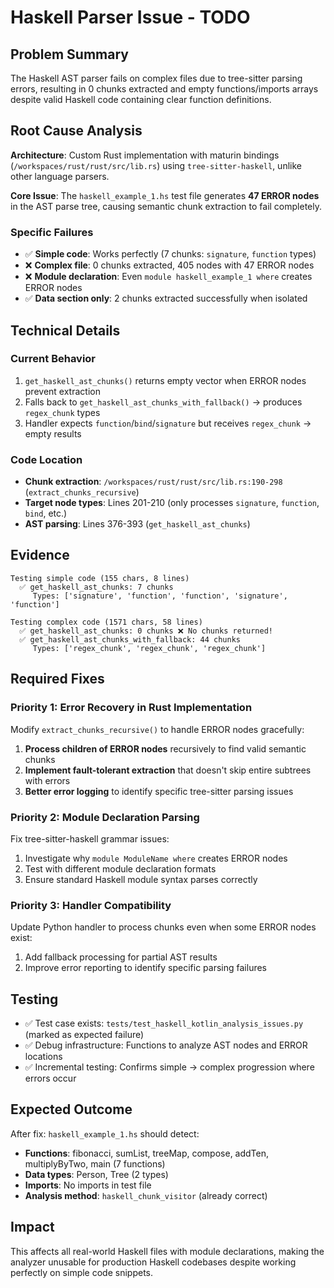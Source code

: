 # Haskell Parser Issue - TODO

## Problem Summary
The Haskell AST parser fails on complex files due to tree-sitter parsing errors, resulting in 0 chunks extracted and empty functions/imports arrays despite valid Haskell code containing clear function definitions.

## Root Cause Analysis
**Architecture**: Custom Rust implementation with maturin bindings (`/workspaces/rust/rust/src/lib.rs`) using `tree-sitter-haskell`, unlike other language parsers.

**Core Issue**: The `haskell_example_1.hs` test file generates **47 ERROR nodes** in the AST parse tree, causing semantic chunk extraction to fail completely.

### Specific Failures
- ✅ **Simple code**: Works perfectly (7 chunks: `signature`, `function` types)
- ❌ **Complex file**: 0 chunks extracted, 405 nodes with 47 ERROR nodes
- ❌ **Module declaration**: Even `module haskell_example_1 where` creates ERROR nodes
- ✅ **Data section only**: 2 chunks extracted successfully when isolated

## Technical Details

### Current Behavior
1. `get_haskell_ast_chunks()` returns empty vector when ERROR nodes prevent extraction
2. Falls back to `get_haskell_ast_chunks_with_fallback()` → produces `regex_chunk` types
3. Handler expects `function`/`bind`/`signature` but receives `regex_chunk` → empty results

### Code Location
- **Chunk extraction**: `/workspaces/rust/rust/src/lib.rs:190-298` (`extract_chunks_recursive`)
- **Target node types**: Lines 201-210 (only processes `signature`, `function`, `bind`, etc.)
- **AST parsing**: Lines 376-393 (`get_haskell_ast_chunks`)

## Evidence
```
Testing simple code (155 chars, 8 lines)
  ✅ get_haskell_ast_chunks: 7 chunks
     Types: ['signature', 'function', 'function', 'signature', 'function']

Testing complex code (1571 chars, 58 lines)  
  ✅ get_haskell_ast_chunks: 0 chunks ❌ No chunks returned!
  ✅ get_haskell_ast_chunks_with_fallback: 44 chunks
     Types: ['regex_chunk', 'regex_chunk', 'regex_chunk']
```

## Required Fixes

### Priority 1: Error Recovery in Rust Implementation
Modify `extract_chunks_recursive()` to handle ERROR nodes gracefully:
1. **Process children of ERROR nodes** recursively to find valid semantic chunks
2. **Implement fault-tolerant extraction** that doesn't skip entire subtrees with errors
3. **Better error logging** to identify specific tree-sitter parsing issues

### Priority 2: Module Declaration Parsing
Fix tree-sitter-haskell grammar issues:
1. Investigate why `module ModuleName where` creates ERROR nodes
2. Test with different module declaration formats
3. Ensure standard Haskell module syntax parses correctly

### Priority 3: Handler Compatibility
Update Python handler to process chunks even when some ERROR nodes exist:
1. Add fallback processing for partial AST results
2. Improve error reporting to identify specific parsing failures

## Testing
- ✅ Test case exists: `tests/test_haskell_kotlin_analysis_issues.py` (marked as expected failure)
- ✅ Debug infrastructure: Functions to analyze AST nodes and ERROR locations
- ✅ Incremental testing: Confirms simple → complex progression where errors occur

## Expected Outcome
After fix: `haskell_example_1.hs` should detect:
- **Functions**: fibonacci, sumList, treeMap, compose, addTen, multiplyByTwo, main (7 functions)
- **Data types**: Person, Tree (2 types)  
- **Imports**: No imports in test file
- **Analysis method**: `haskell_chunk_visitor` (already correct)

## Impact
This affects all real-world Haskell files with module declarations, making the analyzer unusable for production Haskell codebases despite working perfectly on simple code snippets.